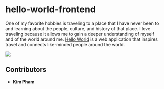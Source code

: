 # hello-world-frontend
One of my favorite hobbies is traveling to a place that I have never been to and learning about the people, culture, and history of that place. I love traveling because it allows me to gain a deeper understanding of myself and of the world around me. [Hello World](https://kapham2.github.io/hello-world-app-frontend/) is a web application that inspires travel and connects like-minded people around the world.

[![](https://kapham2.github.io/hello-world-app-frontend/landing-page.png)](https://kapham2.github.io/hello-world-app-frontend/)

## Contributors
* **Kim Pham**